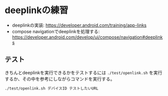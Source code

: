 
# deeplinkの練習

- deeplinkの実装: https://developer.android.com/training/app-links
- compose navigationでdeeplinkを処理する: https://developer.android.com/develop/ui/compose/navigation#deeplinks

## テスト

きちんとdeeplinkを実行できるかをテストするには `./test/openlink.sh` を実行するか、その中を参考にしながらコマンドを実行する。

```bash
./test/openlink.sh デバイスID テストしたいURL
```
